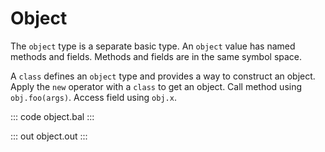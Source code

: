 # Object

The `object` type is a separate basic type. An `object` value has named methods and fields. Methods and fields are in the same symbol space. 

A `class` defines an `object` type and provides a way to construct an object. Apply the `new` operator with a `class` to get an object. Call method using `obj.foo(args)`. Access field using `obj.x`.

::: code object.bal :::

::: out object.out :::